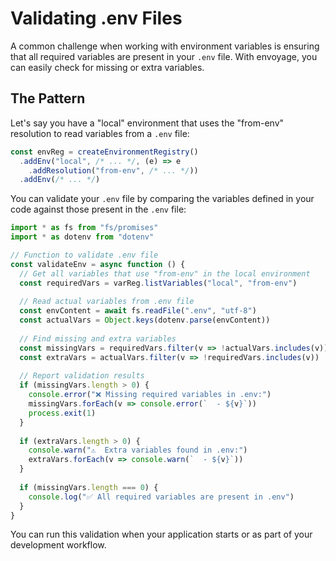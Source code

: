 # Validating .env Files

A common challenge when working with environment variables is ensuring that all required variables are present in your `.env` file. With envoyage, you can easily check for missing or extra variables.

## The Pattern

Let's say you have a "local" environment that uses the "from-env" resolution to read variables from a `.env` file:

```typescript
const envReg = createEnvironmentRegistry()
  .addEnv("local", /* ... */, (e) => e
    .addResolution("from-env", /* ... */))
  .addEnv(/* ... */)
```

You can validate your `.env` file by comparing the variables defined in your code against those present in the `.env` file:

```typescript
import * as fs from "fs/promises"
import * as dotenv from "dotenv"

// Function to validate .env file
const validateEnv = async function () {
  // Get all variables that use "from-env" in the local environment
  const requiredVars = varReg.listVariables("local", "from-env")
  
  // Read actual variables from .env file
  const envContent = await fs.readFile(".env", "utf-8")
  const actualVars = Object.keys(dotenv.parse(envContent))
  
  // Find missing and extra variables
  const missingVars = requiredVars.filter(v => !actualVars.includes(v))
  const extraVars = actualVars.filter(v => !requiredVars.includes(v))
  
  // Report validation results
  if (missingVars.length > 0) {
    console.error("❌ Missing required variables in .env:")
    missingVars.forEach(v => console.error(`  - ${v}`))
    process.exit(1)
  }
  
  if (extraVars.length > 0) {
    console.warn("⚠️  Extra variables found in .env:")
    extraVars.forEach(v => console.warn(`  - ${v}`))
  }
  
  if (missingVars.length === 0) {
    console.log("✅ All required variables are present in .env")
  }
}
```

You can run this validation when your application starts or as part of your development workflow.


